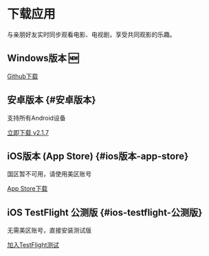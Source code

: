 # 下载应用

与亲朋好友实时同步观看电影、电视剧，享受共同观影的乐趣。



## Windows版本 🆕

[Github下载](https://github.com/pwxiao/togother-docs/releases/tag/update)


## 安卓版本 {#安卓版本}

支持所有Android设备

[立即下载 v2.1.7](http://oss.ahhl.cn/apps/v2.1.7.apk)

## iOS版本 (App Store) {#ios版本-app-store}

国区暂不可用，请使用美区账号

[App Store下载](https://apps.apple.com/us/app/一起看-异地同步观影神器/id6742242273)

## iOS TestFlight 公测版 {#ios-testflight-公测版}

无需美区账号，直接安装测试版

[加入TestFlight测试](https://testflight.apple.com/join/xk6vZNpD) 

